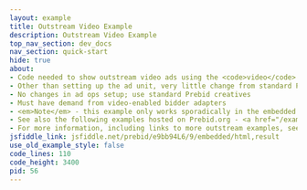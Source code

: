 ```yaml
---
layout: example
title: Outstream Video Example
description: Outstream Video Example
top_nav_section: dev_docs
nav_section: quick-start
hide: true
about:
- Code needed to show outstream video ads using the <code>video</code> media type with <code>outstream</code> context
- Other than setting up the ad unit, very little change from standard Prebid for engineering
- No changes in ad ops setup; use standard Prebid creatives
- Must have demand from video-enabled bidder adapters
- <em>Note</em> - this example only works sporadically in the embedded JSFiddle below - try <a href="http://jsfiddle.net/prebid/e9bb94L6/9/">running it from JSFiddle.net directly</a>
- See also the following examples hosted on Prebid.org - <a href="/examples/video/outstream/outstream-dfp-two-adapters-demo.html">Show an outstream ad using Unruly and AppNexus</a>, and <a href="/examples/video/outstream/outstream-no-adserver-demo.html">Show an outstream ad without an ad server</a>
- For more information, including links to more outstream examples, see <a href="/dev-docs/show-outstream-video-ads.html">Show Outstream Video Ads</a>
jsfiddle_link: jsfiddle.net/prebid/e9bb94L6/9/embedded/html,result
use_old_example_style: false
code_lines: 110
code_height: 3400
pid: 56
---
```

